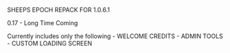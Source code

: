 SHEEPS EPOCH REPACK FOR 1.0.6.1

0.17 - Long Time Coming

Currently includes only the following
	- WELCOME CREDITS
	- ADMIN TOOLS
	- CUSTOM LOADING SCREEN